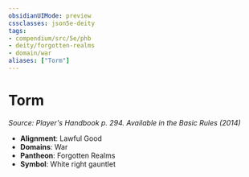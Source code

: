 ```yaml
---
obsidianUIMode: preview
cssclasses: json5e-deity
tags:
- compendium/src/5e/phb
- deity/forgotten-realms
- domain/war
aliases: ["Torm"]
---
```

# Torm
*Source: Player's Handbook p. 294. Available in the Basic Rules (2014)* 

- **Alignment**: Lawful Good
- **Domains**: War
- **Pantheon**: Forgotten Realms
- **Symbol**: White right gauntlet